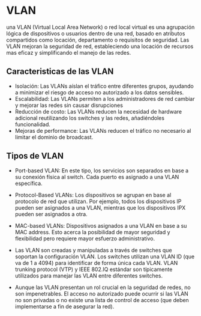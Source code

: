 # VLAN

una VLAN (Virtual Local Area Network) o red local virtual es una agrupación lógica de dispositivos o usuarios dentro de una red, basado en atributos compartidos como locación, departamento o requisitos de seguridad. Las VLAN mejoran la seguridad de red, estableciendo una locación de recursos mas eficaz y simplificando el manejo de las redes.

## Caracteristicas de las VLAN

- Isolación: Las VLANs aíslan el tráfico entre diferentes grupos, ayudando a minimizar el riesgo de acceso no autorizado a los datos sensibles.
- Escalabilidad: Las VLANs permiten a los administradores de red cambiar y mejorar las redes sin causar disrupciones
- Reducción de costo: Las VLANs reducen la necesidad de hardware adicional reutilizando los switches y las redes, añadiéndoles funcionalidad.
- Mejoras de performance: Las VLANs reducen el tráfico no necesario al limitar el dominio de broadcast.

## Tipos de VLAN

- Port-based VLAN: En este tipo, los servicios son separados en base a su conexión física al switch. Cada puerto es asignado a una VLAN específica.
- Protocol-Based VLANs: Los dispositivos se agrupan en base al protocolo de red que utilizan. Por ejemplo, todos los dispositivos IP pueden ser asignados a una VLAN, mientras que los dispositivos IPX pueden ser asignados a otra.
- MAC-based VLANs: Dispositivos asignados a una VLAN en base a su MAC address. Esto acerca la posibilidad de mayor seguridad y flexibilidad pero requiere mayor esfuerzo administrativo.

- Las VLAN son creadas y manipuladas a través de switches que soportan la configuración VLAN. Los switches utilizan una VLAN ID (que va de 1 a 4094) para identificar de forma única cada VLAN. VLAN trunking protocol (VTP) y IEEE 802.IQ estándar son típicamente utilizados para manejar las VLAN entre diferentes switches.

- Aunque las VLAN presentan un rol crucial en la seguridad de redes, no son impenetrables. El acceso no autorizado puede ocurrir si las VLAN no son privadas o no existe una lista de control de acceso (que deben implementarse a fin de asegurar la red).

